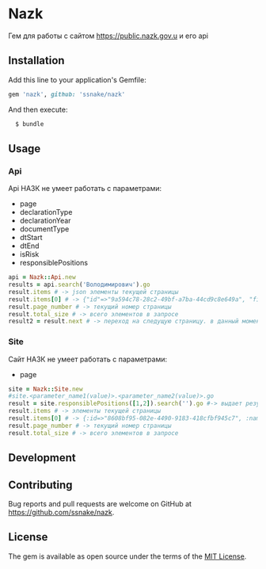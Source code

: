 # Nazk

Гем для работы с сайтом https://public.nazk.gov.u и его api 

## Installation

Add this line to your application's Gemfile:

```ruby
gem 'nazk', github: 'ssnake/nazk'
```

And then execute:

```ruby
  $ bundle
```


## Usage

### Api

Api НАЗК не умеет работать с параметрами:

* page
* declarationType
* declarationYear
* documentType
* dtStart
* dtEnd
* isRisk
* responsiblePositions

```ruby
api = Nazk::Api.new
results = api.search('Володимирович').go
result.items # -> json элементы текущей страницы
result.items[0] # -> {"id"=>"9a594c78-28c2-49bf-a7ba-44cd9c8e649a", "firstname"=>"Василь Васильович", "lastname"=>"Бабак", "placeOfWork"=>"Головне управління Національної поліції в Київській області", "position"=>"Начальник відділу контролю за обігом зброї у сфері дозвільної системи Управління превентивної діяльності ГУНП в Київській області", "linkPDF"=>"https://public.nazk.gov.ua/storage/documents/pdf/9/a/5/9/9a594c78-28c2-49bf-a7ba-44cd9c8e649a.pdf"}
result.page_number # -> текущий номер страницы
result.total_size # -> всего элементов в запросе
result2 = result.next # -> переход на следущую страницу. в данный момент api назк не умеет ходить по страницам
```


### Site

Сайт  НАЗК не умеет работать с параметрами:

* page

```ruby
site = Nazk::Site.new
#site.<parameter_name1(value)>.<parameter_name2(value)>.go
result = site.responsiblePositions([1,2]).search('').go #-> выдает результаты для Президент України, Прем’єр-міністр України, член Кабінету Міністрів України, перший заступник або заступник міністра та народний депутат України
result.items # -> элементы текущей страницы
result.items[0] # -> {:id=>"8608bf95-082e-4490-9183-418cfbf945c7", :name=>"Шкіря Ігор Миколайович"}
result.page_number # -> текущий номер страницы
result.total_size # -> всего элементов в запросе
```

## Development


## Contributing

Bug reports and pull requests are welcome on GitHub at https://github.com/ssnake/nazk.


## License

The gem is available as open source under the terms of the [MIT License](http://opensource.org/licenses/MIT).

